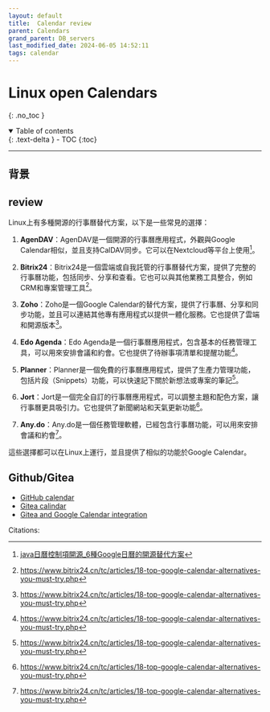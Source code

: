 ```yaml
---
layout: default
title:  Calendar review
parent: Calendars
grand_parent: DB_servers
last_modified_date: 2024-06-05 14:52:11
tags: calendar
---
```


# Linux open Calendars

{: .no_toc }

<details open markdown="block">
  <summary>
    Table of contents
  </summary>
  {: .text-delta }
- TOC
{:toc}
</details>

---

## 背景

## review

Linux上有多種開源的行事曆替代方案，以下是一些常見的選擇：

1. **AgenDAV**：AgenDAV是一個開源的行事曆應用程式，外觀與Google Calendar相似，並且支持CalDAV同步。它可以在Nextcloud等平台上使用[^3]。

2. **Bitrix24**：Bitrix24是一個雲端或自我託管的行事曆替代方案，提供了完整的行事曆功能，包括同步、分享和查看。它也可以與其他業務工具整合，例如CRM和專案管理工具[^2]。

3. **Zoho**：Zoho是一個Google Calendar的替代方案，提供了行事曆、分享和同步功能，並且可以連結其他專有應用程式以提供一體化服務。它也提供了雲端和開源版本[^2]。

4. **Edo Agenda**：Edo Agenda是一個行事曆應用程式，包含基本的任務管理工具，可以用來安排會議和約會。它也提供了待辦事項清單和提醒功能[^2]。

5. **Planner**：Planner是一個免費的行事曆應用程式，提供了生產力管理功能，包括片段（Snippets）功能，可以快速記下關於新想法或專案的筆記[^2]。

6. **Jort**：Jort是一個完全自訂的行事曆應用程式，可以調整主題和配色方案，讓行事曆更具吸引力。它也提供了新聞網站和天氣更新功能[^2]。

7. **Any.do**：Any.do是一個任務管理軟體，已經包含行事曆功能，可以用來安排會議和約會[^2]。

這些選擇都可以在Linux上運行，並且提供了相似的功能於Google Calendar。

## Github/Gitea

- [GitHub calendar](.  )
- [Gitea calindar](https://juejin.cn/post/6922879855059009549)
- [Gitea and Google Calendar integration](https://n8n.io/integrations/gitea/and/google-calendar/)


Citations:

[^1]: https://zh.wikipedia.org/zh-tw/Android
[^2]: https://www.bitrix24.cn/tc/articles/18-top-google-calendar-alternatives-you-must-try.php
[^3]: [java日曆控制項開源_6種Google日曆的開源替代方案](https://blog.csdn.net/cumj63710/article/details/107407256)
[^4]: https://www.bitrix24.cn/tc/articles/21-top-google-calendar-alternatives-you-must-try.php
[^5]: https://wk.baidu.com/view/ca226d7e1711cc7931b7163e?bfetype=new&pcf=2